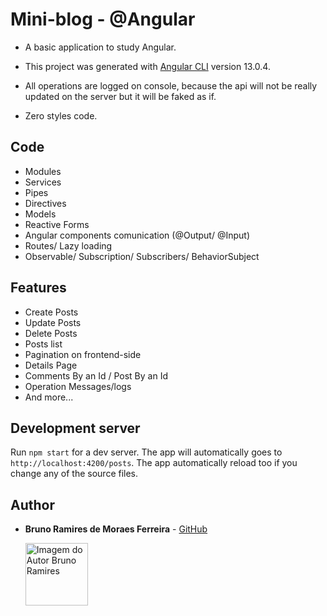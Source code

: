 # Mini-blog - @Angular

- A basic application to study Angular.

- This project was generated with [Angular CLI](https://github.com/angular/angular-cli) version 13.0.4.

- All operations are logged on console, because the api will not be really updated on the server but it will be faked as if.

- Zero styles code.

## Code

- Modules
- Services
- Pipes
- Directives
- Models
- Reactive Forms
- Angular components comunication (@Output/ @Input)
- Routes/ Lazy loading
- Observable/ Subscription/ Subscribers/ BehaviorSubject

## Features

- Create Posts
- Update Posts
- Delete Posts
- Posts list
- Pagination on frontend-side
- Details Page
- Comments By an Id / Post By an Id
- Operation Messages/logs
- And more...

## Development server

Run `npm start` for a dev server. The app will automatically goes to `http://localhost:4200/posts`. The app automatically reload too if you change any of the source files.

## Author

- **Bruno Ramires de Moraes Ferreira** - [GitHub](https://github.com/brunormferreira)

  <a href="https://github.com/brunormferreira">
    <img 
    alt="Imagem do Autor Bruno Ramires" src="https://avatars0.githubusercontent.com/u/35575092?s=460&v=4" width="100">
  </a>
